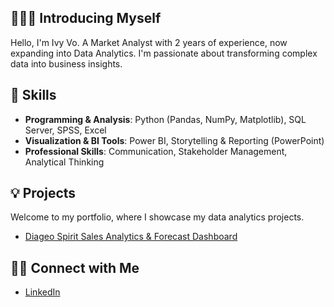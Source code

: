 ## 🙋🏻‍♀️ Introducing Myself

Hello, I'm Ivy Vo. A Market Analyst with 2 years of experience, now expanding into Data Analytics. I'm passionate about transforming complex data into business insights.

## 🚀 Skills

-   **Programming & Analysis**: Python (Pandas, NumPy, Matplotlib), SQL Server, SPSS, Excel
-   **Visualization & BI Tools**: Power BI, Storytelling & Reporting (PowerPoint)
-   **Professional Skills**: Communication, Stakeholder Management, Analytical Thinking

## 💡 Projects

Welcome to my portfolio, where I showcase my data analytics projects.

-   [Diageo Spirit Sales Analytics & Forecast Dashboard](https://github.com/ivyvo-hub/Diageo-B2B-Off-Trade-Spirit-Sales-Analytics-Forecast-H1-2025-)

## 👋🏻 Connect with Me

-   [LinkedIn](https://www.linkedin.com/in/vothikieutrinh/)
